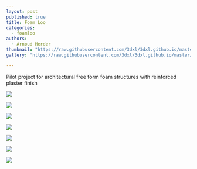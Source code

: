 ```yaml
---
layout: post
published: true
title: Foam Loo
categories:
  - foamloo
authors:
  - Arnoud Herder
thumbnail: "https://raw.githubusercontent.com/3dxl/3dxl.github.io/master/photos/2014-05-28/34_img_20140524_162027770.mini.jpg"
gallery: "https://raw.githubusercontent.com/3dxl/3dxl.github.io/master/photos/2014-05-28/34_img_20140524_162027770.midi.jpg"

---
```

Pilot project for architectural free form foam structures with reinforced plaster finish 		 	   		   		 	   		   		 	   		  

![](https://raw.githubusercontent.com/3dxl/3dxl.github.io/master/photos/2014-05-28/34_img_20140524_162027770.midi.jpg)


![](https://raw.githubusercontent.com/3dxl/3dxl.github.io/master/photos/2014-05-28/35_img_20140525_204622860.midi.jpg)


![](https://raw.githubusercontent.com/3dxl/3dxl.github.io/master/photos/2014-05-28/36_img_20140525_205623624.midi.jpg)


![](https://raw.githubusercontent.com/3dxl/3dxl.github.io/master/photos/2014-05-28/37_img_20140525_205735782.midi.jpg)


![](https://raw.githubusercontent.com/3dxl/3dxl.github.io/master/photos/2014-05-28/38_img_20140525_205929847_hdr.midi.jpg)


![](https://raw.githubusercontent.com/3dxl/3dxl.github.io/master/photos/2014-05-28/39_img_20140525_210205047.midi.jpg)


![](https://raw.githubusercontent.com/3dxl/3dxl.github.io/master/photos/2014-05-28/40_img_20140525_210259512.midi.jpg)
